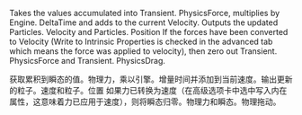 Takes the values accumulated into Transient. PhysicsForce, multiplies by Engine. DeltaTime and adds to the current Velocity. Outputs the updated Particles. Velocity and Particles. Position If the forces have been converted to Velocity (Write to Intrinsic Properties is checked in the advanced tab which means the force was applied to velocity), then zero out Transient. PhysicsForce and Transient. PhysicsDrag.

获取累积到瞬态的值。物理力，乘以引擎。增量时间并添加到当前速度。输出更新的粒子。速度和粒子。位置 如果力已转换为速度（在高级选项卡中选中写入内在属性，这意味着力已应用于速度），则将瞬态归零。物理力和瞬态。物理拖动。